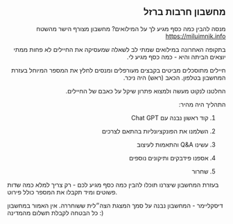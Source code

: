 <div dir="rtl">
  <h2>
מחשבון חרבות ברזל
</h2>
  
מנסה להבין כמה כסף מגיע לך על המילואים? מחשבון מצורף הישר מהשטח <a href="https://miluimnik.info">https://miluimnik.info</a>



בתקופה האחרונה במילואים שמתי לב לשאלה שמעסיקה את החיילים לא פחות ממתי יוצאים הביתה והיא - כמה כסף מגיע לי.



חיילים מתוסכלים מביטים בקבצים מעורפלים ומנסים לחלץ את המספר המיוחל בעזרת המחשבון בטלפון. הכאב (ראש) היה ניכר. 



החלטנו לנקוט מעשה ולמצוא פתרון שיקל על כאבם של החיילים. 



התהליך היה מהיר: 

1. קוד ראשון נבנה עם Chat GPT

2. השלמנו את הפונקציונליות בהתאם לצרכים

3. עשינו Q&A והתאמות לעיצוב

4. אספנו פידבקים ותיקונים נוספים

5. שחרור

</div>

בעזרת המחשבון שיצרנו תוכלו להבין כמה כסף מגיע לכם - רק צריך למלא כמה שדות פשוטים ומיד תקבלו את המספר כולל פירוט.  


 

דיסקליימר - המחשבון נבנה על סמך המצגת הצה״לית ששוחררה. אין האמור במחשבון כל הבטחה לקבלת תשלום מהמדינה :)
